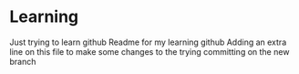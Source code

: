 # Learning
Just trying to learn github
Readme for my learning github
Adding an extra line on this file to make some changes to the trying committing on the new branch
